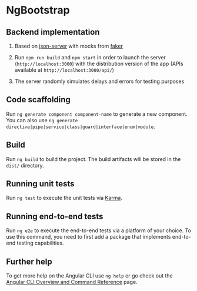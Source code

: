 # NgBootstrap

## Backend implementation

1. Based on [json-server](https://github.com/typicode/json-server) with mocks from [faker](https://github.com/Marak/faker.js)

2. Run `npm run build` and `npm start` in order to launch the server (`http://localhost:3000`) with the distribution version of the app (APIs available at `http://localhost:3000/api/`)

3. The server randomly simulates delays and errors for testing purposes

## Code scaffolding

Run `ng generate component component-name` to generate a new component. You can also use `ng generate directive|pipe|service|class|guard|interface|enum|module`.

## Build

Run `ng build` to build the project. The build artifacts will be stored in the `dist/` directory.

## Running unit tests

Run `ng test` to execute the unit tests via [Karma](https://karma-runner.github.io).

## Running end-to-end tests

Run `ng e2e` to execute the end-to-end tests via a platform of your choice. To use this command, you need to first add a package that implements end-to-end testing capabilities.

## Further help

To get more help on the Angular CLI use `ng help` or go check out the [Angular CLI Overview and Command Reference](https://angular.dev/tools/cli) page.
